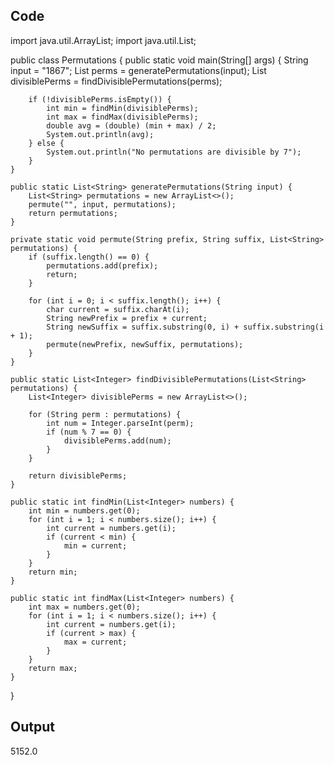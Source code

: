 ## Code

import java.util.ArrayList;
import java.util.List;

public class Permutations {
    public static void main(String[] args) {
        String input = "1867";
        List<String> perms = generatePermutations(input);
        List<Integer> divisiblePerms = findDivisiblePermutations(perms);
        
        if (!divisiblePerms.isEmpty()) {
            int min = findMin(divisiblePerms);
            int max = findMax(divisiblePerms);
            double avg = (double) (min + max) / 2;
            System.out.println(avg);
        } else {
            System.out.println("No permutations are divisible by 7");
        }
    }
    
    public static List<String> generatePermutations(String input) {
        List<String> permutations = new ArrayList<>();
        permute("", input, permutations);
        return permutations;
    }
    
    private static void permute(String prefix, String suffix, List<String> permutations) {
        if (suffix.length() == 0) {
            permutations.add(prefix);
            return;
        }
        
        for (int i = 0; i < suffix.length(); i++) {
            char current = suffix.charAt(i);
            String newPrefix = prefix + current;
            String newSuffix = suffix.substring(0, i) + suffix.substring(i + 1);
            permute(newPrefix, newSuffix, permutations);
        }
    }
    
    public static List<Integer> findDivisiblePermutations(List<String> permutations) {
        List<Integer> divisiblePerms = new ArrayList<>();
        
        for (String perm : permutations) {
            int num = Integer.parseInt(perm);
            if (num % 7 == 0) {
                divisiblePerms.add(num);
            }
        }
        
        return divisiblePerms;
    }
    
    public static int findMin(List<Integer> numbers) {
        int min = numbers.get(0);
        for (int i = 1; i < numbers.size(); i++) {
            int current = numbers.get(i);
            if (current < min) {
                min = current;
            }
        }
        return min;
    }
    
    public static int findMax(List<Integer> numbers) {
        int max = numbers.get(0);
        for (int i = 1; i < numbers.size(); i++) {
            int current = numbers.get(i);
            if (current > max) {
                max = current;
            }
        }
        return max;
    }
}

  ## Output
  
  5152.0
